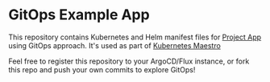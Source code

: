 # GitOps Example App

This repository contains Kubernetes and Helm manifest files for [Project App](https://github.com/dnaprawa/projectapp) using GitOps approach.
It's used as part of [Kubernetes Maestro](https://kubernetesmaestro.pl)


Feel free to register this repository to your ArgoCD/Flux instance, or fork this repo and push your own commits to explore GitOps!